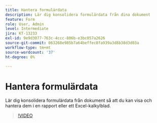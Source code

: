 ```yaml
---
title: Hantera formulärdata
description: Lär dig konsolidera formulärdata från dina dokument
feature: Form
role: User, Admin
level: Intermediate
jira: KT-13233
exl-id: 9e9d3077-763c-4ccc-806b-e3bc057a2626
source-git-commit: 063268e985b7a64beffec8fa939a3d8b38d3d03a
workflow-type: tm+mt
source-wordcount: '37'
ht-degree: 0%

---
```


# Hantera formulärdata

Lär dig konsolidera formulärdata från dokument så att du kan visa och hantera dem i en rapport eller ett Excel-kalkylblad.

>[!VIDEO](https://video.tv.adobe.com/v/3419330?quality=12&learn=on&hidetitle=true)
